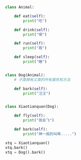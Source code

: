 
<BlogInfo title="5.覆盖父类的方法" author="白日梦想猿" pv=0 read_times=0 pre_cost_time=0分21秒 category="面向对象的特性" tag_list="['面向对象的特性']" create_time="2020.02.26 15:04:13" update_time="2020.02.26 15:41:33" />

```python
class Animal:

    def eat(self):
        print("吃")

    def drink(self):
        print("喝")

    def run(self):
        print("跑")

    def sleep(self):
        print("睡")


class Dog(Animal):
    # 子类拥有父类的所有属性和方法

    def bark(self):
        print("汪汪")


class Xiaotianquan(Dog):

    def fly(self):
        print("我会飞")

    def bark(self):
        print("神一般的叫唤.....")

xtq = Xiaotianquan()
xtq.bark()
xtq = Dog().bark()
```
